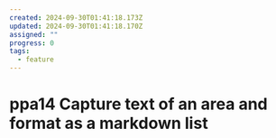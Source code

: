 ```yaml
---
created: 2024-09-30T01:41:18.173Z
updated: 2024-09-30T01:41:18.170Z
assigned: ""
progress: 0
tags:
  - feature
---
```


# ppa14 Capture text of an area and format as a markdown list
